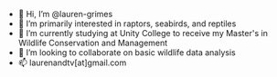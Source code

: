 - 👋 Hi, I’m @lauren-grimes
- 👀 I’m primarily interested in raptors, seabirds, and reptiles
- 🌱 I’m currently studying at Unity College to receive my Master's in Wildlife Conservation and Management
- 💞️ I’m looking to collaborate on basic wildlife data analysis
- 📫 laurenandtv[at]gmail.com

<!---
lauren-grimes/lauren-grimes is a ✨ special ✨ repository because its `README.md` (this file) appears on your GitHub profile.
You can click the Preview link to take a look at your changes.
--->
